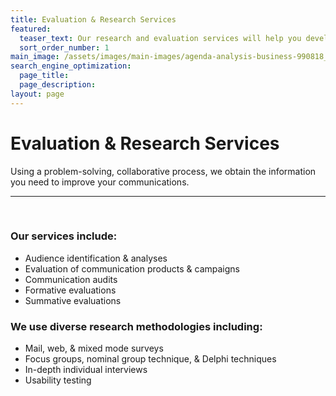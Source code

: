```yaml
---
title: Evaluation & Research Services
featured:
  teaser_text: Our research and evaluation services will help you develop a better understanding of your audiences, so you can improve your websites, multimedia, manuals, publications, presentations, and information campaigns.
  sort_order_number: 1 
main_image: /assets/images/main-images/agenda-analysis-business-990818_Eval_Research.jpg
search_engine_optimization:
  page_title:
  page_description:
layout: page
---
```


# Evaluation & Research Services

Using a problem-solving, collaborative process, we obtain the information you need to improve your communications.

---

&nbsp;

### Our services include:

* Audience identification & analyses
* Evaluation of communication products & campaigns
* Communication audits
* Formative evaluations
* Summative evaluations

### We use diverse research methodologies including:

* Mail, web, & mixed mode surveys
* Focus groups, nominal group technique, & Delphi techniques
* In-depth individual interviews
* Usability testing